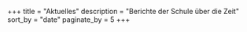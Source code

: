 +++
title = "Aktuelles"
description = "Berichte der Schule über die Zeit"
sort_by = "date"
paginate_by = 5
+++
